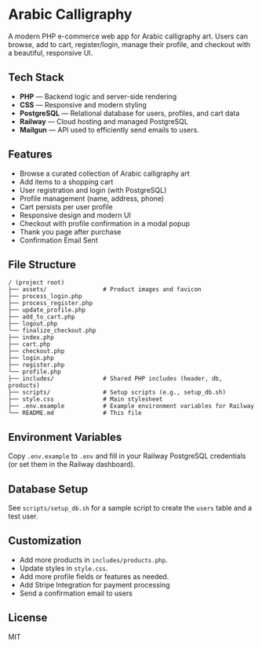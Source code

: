 # Arabic Calligraphy

A modern PHP e-commerce web app for Arabic calligraphy art. Users can browse, add to cart, register/login, manage their profile, and checkout with a beautiful, responsive UI.

## Tech Stack

- **PHP** — Backend logic and server-side rendering
- **CSS** — Responsive and modern styling
- **PostgreSQL** — Relational database for users, profiles, and cart data
- **Railway** — Cloud hosting and managed PostgreSQL
- **Mailgun** — API used to efficiently send emails to users.

## Features

- Browse a curated collection of Arabic calligraphy art
- Add items to a shopping cart
- User registration and login (with PostgreSQL)
- Profile management (name, address, phone)
- Cart persists per user profile
- Responsive design and modern UI
- Checkout with profile confirmation in a modal popup
- Thank you page after purchase
- Confirmation Email Sent

## File Structure

```
/ (project root)
├── assets/                # Product images and favicon
├── process_login.php
├── process_register.php
├── update_profile.php
├── add_to_cart.php
├── logout.php
└── finalize_checkout.php
├── index.php
├── cart.php
├── checkout.php
├── login.php
├── register.php
└── profile.php
├── includes/              # Shared PHP includes (header, db, products)
├── scripts/               # Setup scripts (e.g., setup_db.sh)
├── style.css              # Main stylesheet
├── .env.example           # Example environment variables for Railway
└── README.md              # This file
```

## Environment Variables

Copy `.env.example` to `.env` and fill in your Railway PostgreSQL credentials (or set them in the Railway dashboard).

## Database Setup

See `scripts/setup_db.sh` for a sample script to create the `users` table and a test user.

## Customization

- Add more products in `includes/products.php`.
- Update styles in `style.css`.
- Add more profile fields or features as needed.
- Add Stripe Integration for payment processing
- Send a confirmation email to users

## License

MIT
